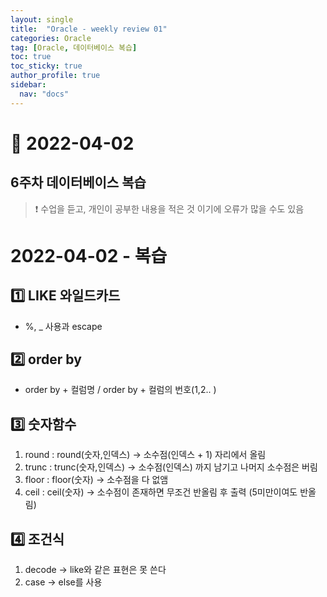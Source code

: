 ```yaml
---
layout: single
title:  "Oracle - weekly review 01"
categories: Oracle
tag: [Oracle, 데이터베이스 복습]
toc: true
toc_sticky: true
author_profile: true
sidebar:
  nav: "docs"
---
```



# 🔐 2022-04-02

## 6주차 데이터베이스 복습

<!--Quote-->

> ❗ 수업을 듣고, 개인이 공부한 내용을 적은 것 이기에 오류가 많을 수도 있음


# 2022-04-02 - 복습

## 1️⃣ LIKE 와일드카드

- %, _ 사용과 escape

## 2️⃣ order by

- order by + 컬럼명 / order by + 컬럼의 번호(1,2.. )

## 3️⃣ 숫자함수

1. round : round(숫자,인덱스)  → 소수점(인덱스 + 1) 자리에서 올림
2. trunc :  trunc(숫자,인덱스) → 소수점(인덱스) 까지 남기고 나머지 소수점은 버림
3. floor :  floor(숫자) → 소수점을 다 없앰
4. ceil : ceil(숫자) → 소수점이 존재하면 무조건 반올림 후 출력 (5미만이여도 반올림)

## 4️⃣ 조건식

1. decode → like와 같은 표현은 못 쓴다
2. case → else를 사용